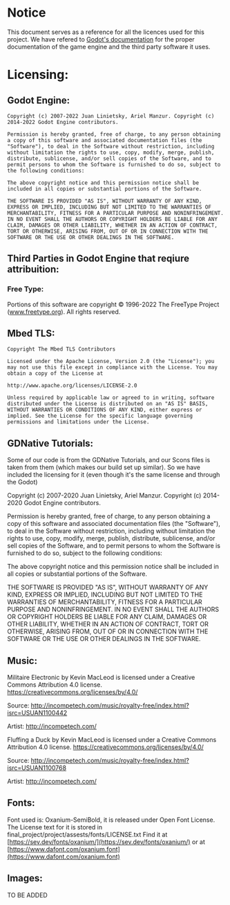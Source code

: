 # Notice
This document serves as a reference for all the licences used for this project.
We have refered to [Godot's documentation](https://docs.godotengine.org/en/stable/about/complying_with_licenses.html) for the
proper documentation of the game engine and the third party software it uses.

# Licensing:

## Godot Engine:

    Copyright (c) 2007-2022 Juan Linietsky, Ariel Manzur. Copyright (c) 2014-2022 Godot Engine contributors.

    Permission is hereby granted, free of charge, to any person obtaining a copy of this software and associated documentation files (the "Software"), to deal in the Software without restriction, including without limitation the rights to use, copy, modify, merge, publish, distribute, sublicense, and/or sell copies of the Software, and to permit persons to whom the Software is furnished to do so, subject to the following conditions:

    The above copyright notice and this permission notice shall be included in all copies or substantial portions of the Software.

    THE SOFTWARE IS PROVIDED "AS IS", WITHOUT WARRANTY OF ANY KIND, EXPRESS OR IMPLIED, INCLUDING BUT NOT LIMITED TO THE WARRANTIES OF MERCHANTABILITY, FITNESS FOR A PARTICULAR PURPOSE AND NONINFRINGEMENT. IN NO EVENT SHALL THE AUTHORS OR COPYRIGHT HOLDERS BE LIABLE FOR ANY CLAIM, DAMAGES OR OTHER LIABILITY, WHETHER IN AN ACTION OF CONTRACT, TORT OR OTHERWISE, ARISING FROM, OUT OF OR IN CONNECTION WITH THE SOFTWARE OR THE USE OR OTHER DEALINGS IN THE SOFTWARE.

## Third Parties in Godot Engine that reqiure attribuition:
### Free Type:
Portions of this software are copyright © 1996-2022 The FreeType Project (www.freetype.org). All rights reserved.

## Mbed TLS:
    Copyright The Mbed TLS Contributors

    Licensed under the Apache License, Version 2.0 (the "License"); you may not use this file except in compliance with the License. You may obtain a copy of the License at

    http://www.apache.org/licenses/LICENSE-2.0

    Unless required by applicable law or agreed to in writing, software distributed under the License is distributed on an "AS IS" BASIS, WITHOUT WARRANTIES OR CONDITIONS OF ANY KIND, either express or implied. See the License for the specific language governing permissions and limitations under the License.

## GDNative Tutorials:
Some of our code is from the GDNative Tutorials, and our Scons files is taken from them (which makes our build set up similar). So we have included the licensing for it (even though it's the same license and through the Godot)


Copyright (c) 2007-2020 Juan Linietsky, Ariel Manzur.
Copyright (c) 2014-2020 Godot Engine contributors.

Permission is hereby granted, free of charge, to any person obtaining a copy of this software and associated documentation files (the "Software"), to deal in the Software without restriction, including without limitation the rights to use, copy, modify, merge, publish, distribute, sublicense, and/or sell copies of the Software, and to permit persons to whom the Software is furnished to do so, subject to the following conditions:

The above copyright notice and this permission notice shall be included in all copies or substantial portions of the Software.

THE SOFTWARE IS PROVIDED "AS IS", WITHOUT WARRANTY OF ANY KIND, EXPRESS OR IMPLIED, INCLUDING BUT NOT LIMITED TO THE WARRANTIES OF MERCHANTABILITY, FITNESS FOR A PARTICULAR PURPOSE AND NONINFRINGEMENT. IN NO EVENT SHALL THE AUTHORS OR COPYRIGHT HOLDERS BE LIABLE FOR ANY CLAIM, DAMAGES OR OTHER LIABILITY, WHETHER IN AN ACTION OF CONTRACT, TORT OR OTHERWISE, ARISING FROM, OUT OF OR IN CONNECTION WITH THE SOFTWARE OR THE USE OR OTHER DEALINGS IN THE SOFTWARE.


## Music:
Militaire Electronic by Kevin MacLeod is licensed under a Creative Commons Attribution 4.0 license. https://creativecommons.org/licenses/by/4.0/

Source: http://incompetech.com/music/royalty-free/index.html?isrc=USUAN1100442

Artist: http://incompetech.com/

Fluffing a Duck by Kevin MacLeod is licensed under a Creative Commons Attribution 4.0 license. https://creativecommons.org/licenses/by/4.0/

Source: http://incompetech.com/music/royalty-free/index.html?isrc=USUAN1100768

Artist: http://incompetech.com/

## Fonts:
Font used is: Oxanium-SemiBold, it is released under Open Font License. 
The License text for it is stored in final_project/project/assests/fonts/LICENSE.txt
Find it at [https://sev.dev/fonts/oxanium/](https://sev.dev/fonts/oxanium/) or at
[https://www.dafont.com/oxanium.font](https://www.dafont.com/oxanium.font)

## Images:
TO BE ADDED
